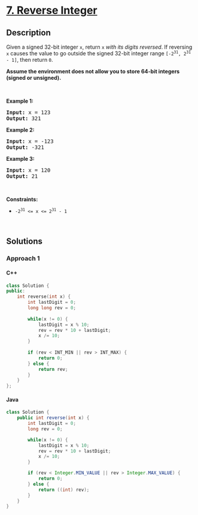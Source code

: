 # [7. Reverse Integer](https://leetcode.com/problems/reverse-integer)

## Description

<p>Given a signed 32-bit integer <code>x</code>, return <code>x</code><em> with its digits reversed</em>. If reversing <code>x</code> causes the value to go outside the signed 32-bit integer range <code>[-2<sup>31</sup>, 2<sup>31</sup> - 1]</code>, then return <code>0</code>.</p>

<p><strong>Assume the environment does not allow you to store 64-bit integers (signed or unsigned).</strong></p>

<p>&nbsp;</p>
<p><strong class="example">Example 1:</strong></p>

<pre>
<strong>Input:</strong> x = 123
<strong>Output:</strong> 321
</pre>

<p><strong class="example">Example 2:</strong></p>

<pre>
<strong>Input:</strong> x = -123
<strong>Output:</strong> -321
</pre>

<p><strong class="example">Example 3:</strong></p>

<pre>
<strong>Input:</strong> x = 120
<strong>Output:</strong> 21
</pre>

<p>&nbsp;</p>
<p><strong>Constraints:</strong></p>

<ul>
    <li><code>-2<sup>31</sup> &lt;= x &lt;= 2<sup>31</sup> - 1</code></li>
</ul>
<p>&nbsp;</p>

## Solutions

<!-- tabs:start -->

### Approach 1

#### C++

```cpp
class Solution {
public:
    int reverse(int x) {
        int lastDigit = 0;
        long long rev = 0;
        
        while(x != 0) {
            lastDigit = x % 10;
            rev = rev * 10 + lastDigit;
            x /= 10;
        }
        
        if (rev < INT_MIN || rev > INT_MAX) {
            return 0;
        } else {
            return rev;
        }
    }
};
```

#### Java

```java
class Solution {
    public int reverse(int x) {
        int lastDigit = 0;
        long rev = 0;

        while(x != 0) {
            lastDigit = x % 10;
            rev = rev * 10 + lastDigit;
            x /= 10;
        }

        if (rev < Integer.MIN_VALUE || rev > Integer.MAX_VALUE) {
            return 0;
        } else {
            return ((int) rev);
        }
    }
}
```

<!-- tabs:end -->